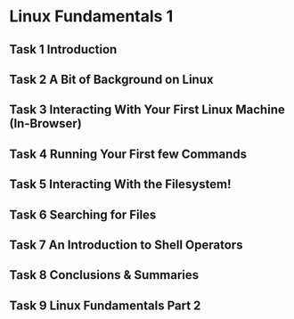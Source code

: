 # Linux Fundamentals 1

## Task 1 Introduction

## Task 2 A Bit of Background on Linux

## Task 3 Interacting With Your First Linux Machine (In-Browser)

## Task 4 Running Your First few Commands

## Task 5 Interacting With the Filesystem!

## Task 6 Searching for Files

## Task 7 An Introduction to Shell Operators

## Task 8 Conclusions & Summaries

## Task 9 Linux Fundamentals Part 2